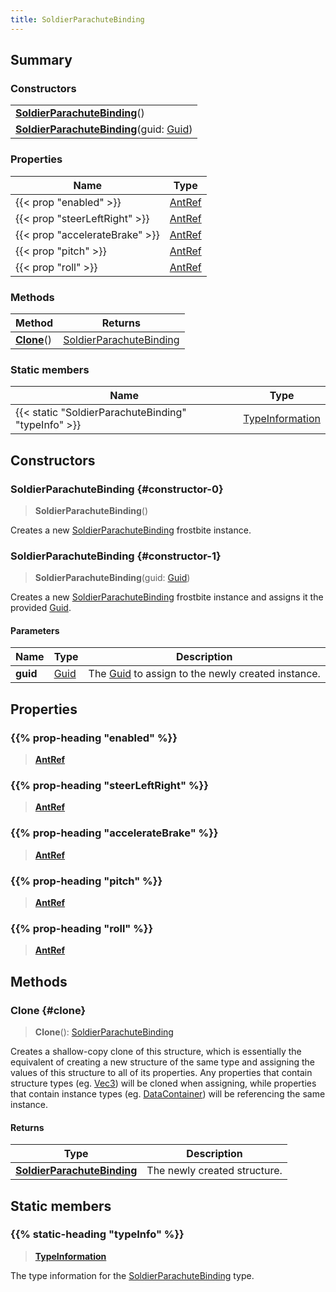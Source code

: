 ```yaml
---
title: SoldierParachuteBinding
---
```


## Summary

### Constructors

|  |
| --- |
| **[SoldierParachuteBinding](#constructor-0)**() |
| **[SoldierParachuteBinding](#constructor-1)**(guid: [Guid](/vext/ref/shared/type/guid)) |

### Properties

| Name | Type |
| ---- | ---- |
| {{< prop "enabled" >}} | [AntRef](/vext/ref/fb/antref) |
| {{< prop "steerLeftRight" >}} | [AntRef](/vext/ref/fb/antref) |
| {{< prop "accelerateBrake" >}} | [AntRef](/vext/ref/fb/antref) |
| {{< prop "pitch" >}} | [AntRef](/vext/ref/fb/antref) |
| {{< prop "roll" >}} | [AntRef](/vext/ref/fb/antref) |

### Methods

| Method | Returns |
| ------ | ------- |
| **[Clone](#clone)**() | [SoldierParachuteBinding](/vext/ref/fb/soldierparachutebinding) |

### Static members

| Name | Type |
| ---- | ---- |
| {{< static "SoldierParachuteBinding" "typeInfo" >}} | [TypeInformation](/vext/ref/shared/type/typeinformation) |

## Constructors

### SoldierParachuteBinding {#constructor-0}

> **SoldierParachuteBinding**()

Creates a new [SoldierParachuteBinding](/vext/ref/fb/soldierparachutebinding) frostbite instance.

### SoldierParachuteBinding {#constructor-1}

> **SoldierParachuteBinding**(guid: [Guid](/vext/ref/shared/type/guid))

Creates a new [SoldierParachuteBinding](/vext/ref/fb/soldierparachutebinding) frostbite instance and assigns it the provided [Guid](/vext/ref/shared/type/guid).

#### Parameters

| Name | Type | Description |
| ---- | ---- | ----------- |
| **guid** | [Guid](/vext/ref/shared/type/guid) | The [Guid](/vext/ref/shared/type/guid) to assign to the newly created instance. |

## Properties

### {{% prop-heading "enabled" %}}

> **[AntRef](/vext/ref/fb/antref)**

### {{% prop-heading "steerLeftRight" %}}

> **[AntRef](/vext/ref/fb/antref)**

### {{% prop-heading "accelerateBrake" %}}

> **[AntRef](/vext/ref/fb/antref)**

### {{% prop-heading "pitch" %}}

> **[AntRef](/vext/ref/fb/antref)**

### {{% prop-heading "roll" %}}

> **[AntRef](/vext/ref/fb/antref)**

## Methods

### Clone {#clone}

> **Clone**(): [SoldierParachuteBinding](/vext/ref/fb/soldierparachutebinding)

Creates a shallow-copy clone of this structure, which is essentially the equivalent of creating a new structure of the same type and assigning the values of this structure to all of its properties. Any properties that contain structure types (eg. [Vec3](/vext/ref/shared/type/vec3)) will be cloned when assigning, while properties that contain instance types (eg. [DataContainer](/vext/ref/shared/type/datacontainer)) will be referencing the same instance.

#### Returns

| Type | Description |
| ---- | ----------- |
| **[SoldierParachuteBinding](/vext/ref/fb/soldierparachutebinding)** | The newly created structure. |

## Static members

### {{% static-heading "typeInfo" %}}

> **[TypeInformation](/vext/ref/shared/type/typeinformation)**

The type information for the [SoldierParachuteBinding](/vext/ref/fb/soldierparachutebinding) type.

